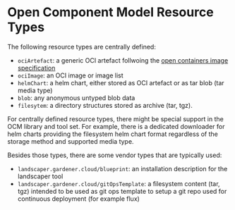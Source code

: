 # Open Component Model Resource Types

The following resource types are centrally defined:

- `ociArtefact`: a generic OCI artefact follwoing the
   [open containers image specification](https://github.com/opencontainers/image-spec/blob/main/spec.md)
- `ociImage`: an OCI image or image list
- `helmChart`: a helm chart, either stored as OCI artefact or as tar blob (tar media type)
- `blob`: any anonymous untyped blob data
- `filesytem`: a directory structures stored as archive (tar, tgz).

For centrally defined resource types, there might be special support in the
OCM library and tool set. For example, there is a dedicated downloader
for helm charts providing the filesystem helm chart format regardless of
the storage method and supported media type.

Besides those types, there are some vendor types that are typically used:

- `landscaper.gardener.cloud/blueprint`: an installation description for the landscaper tool
- `landscaper.gardener.cloud/gitOpsTemplate`: a filesystem content (tar, tgz)
  intended to be used as git ops template to setup a git repo used for continuous deployment (for example flux)